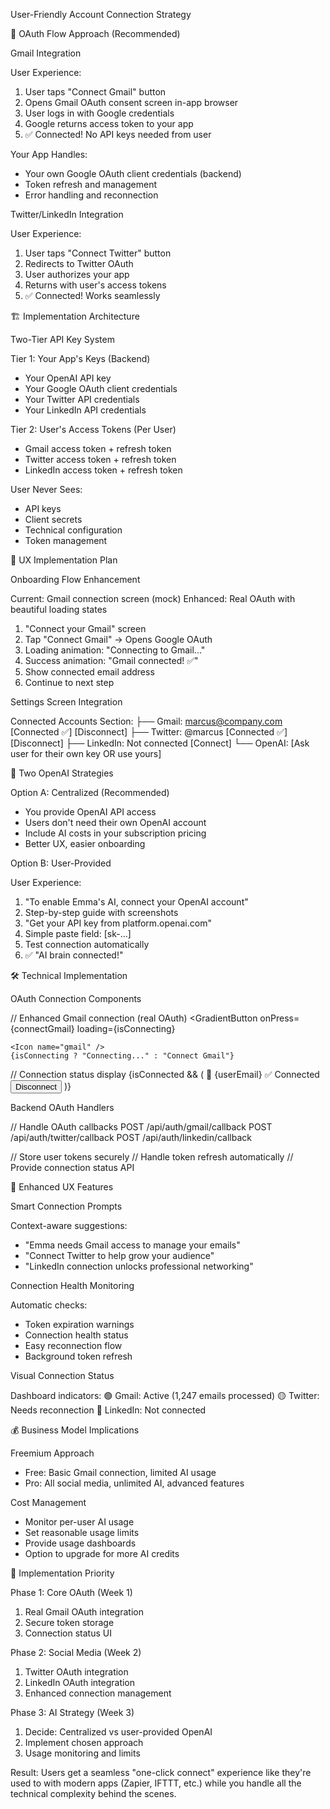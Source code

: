 User-Friendly Account Connection Strategy

🎯 OAuth Flow Approach (Recommended)

Gmail Integration

User Experience:

1. User taps "Connect Gmail" button
2. Opens Gmail OAuth consent screen in-app browser
3. User logs in with Google credentials
4. Google returns access token to your app
5. ✅ Connected! No API keys needed from user

Your App Handles:

- Your own Google OAuth client credentials (backend)
- Token refresh and management
- Error handling and reconnection

Twitter/LinkedIn Integration

User Experience:

1. User taps "Connect Twitter" button
2. Redirects to Twitter OAuth
3. User authorizes your app
4. Returns with user's access tokens
5. ✅ Connected! Works seamlessly

🏗 Implementation Architecture

Two-Tier API Key System

Tier 1: Your App's Keys (Backend)

- Your OpenAI API key
- Your Google OAuth client credentials
- Your Twitter API credentials
- Your LinkedIn API credentials

Tier 2: User's Access Tokens (Per User)

- Gmail access token + refresh token
- Twitter access token + refresh token
- LinkedIn access token + refresh token

User Never Sees:

- API keys
- Client secrets
- Technical configuration
- Token management

🎨 UX Implementation Plan

Onboarding Flow Enhancement

Current: Gmail connection screen (mock)
Enhanced: Real OAuth with beautiful loading states

1. "Connect your Gmail" screen
2. Tap "Connect Gmail" → Opens Google OAuth
3. Loading animation: "Connecting to Gmail..."
4. Success animation: "Gmail connected! ✅"
5. Show connected email address
6. Continue to next step

Settings Screen Integration

Connected Accounts Section:
├── Gmail: marcus@company.com [Connected ✅] [Disconnect]
├── Twitter: @marcus [Connected ✅] [Disconnect]
├── LinkedIn: Not connected [Connect]
└── OpenAI: [Ask user for their own key OR use yours]

🔑 Two OpenAI Strategies

Option A: Centralized (Recommended)

- You provide OpenAI API access
- Users don't need their own OpenAI account
- Include AI costs in your subscription pricing
- Better UX, easier onboarding

Option B: User-Provided

User Experience:

1. "To enable Emma's AI, connect your OpenAI account"
2. Step-by-step guide with screenshots
3. "Get your API key from platform.openai.com"
4. Simple paste field: [sk-...]
5. Test connection automatically
6. ✅ "AI brain connected!"

🛠 Technical Implementation

OAuth Connection Components

// Enhanced Gmail connection (real OAuth)
<GradientButton
onPress={connectGmail}
loading={isConnecting}

>

    <Icon name="gmail" />
    {isConnecting ? "Connecting..." : "Connect Gmail"}

  </GradientButton>

// Connection status display
{isConnected && (
<Card>
<Text>📧 {userEmail}</Text>
<Text>✅ Connected</Text>
<Button onPress={disconnect}>Disconnect</Button>
</Card>
)}

Backend OAuth Handlers

// Handle OAuth callbacks
POST /api/auth/gmail/callback
POST /api/auth/twitter/callback
POST /api/auth/linkedin/callback

// Store user tokens securely
// Handle token refresh automatically
// Provide connection status API

📱 Enhanced UX Features

Smart Connection Prompts

Context-aware suggestions:

- "Emma needs Gmail access to manage your emails"
- "Connect Twitter to help grow your audience"
- "LinkedIn connection unlocks professional networking"

Connection Health Monitoring

Automatic checks:

- Token expiration warnings
- Connection health status
- Easy reconnection flow
- Background token refresh

Visual Connection Status

Dashboard indicators:
🟢 Gmail: Active (1,247 emails processed)
🟡 Twitter: Needs reconnection
🔴 LinkedIn: Not connected

💰 Business Model Implications

Freemium Approach

- Free: Basic Gmail connection, limited AI usage
- Pro: All social media, unlimited AI, advanced features

Cost Management

- Monitor per-user AI usage
- Set reasonable usage limits
- Provide usage dashboards
- Option to upgrade for more AI credits

🚀 Implementation Priority

Phase 1: Core OAuth (Week 1)

1. Real Gmail OAuth integration
2. Secure token storage
3. Connection status UI

Phase 2: Social Media (Week 2)

1. Twitter OAuth integration
2. LinkedIn OAuth integration
3. Enhanced connection management

Phase 3: AI Strategy (Week 3)

1. Decide: Centralized vs user-provided OpenAI
2. Implement chosen approach
3. Usage monitoring and limits

Result: Users get a seamless "one-click connect" experience like they're used to with modern apps (Zapier, IFTTT, etc.)
while you handle all the technical complexity behind the scenes.
